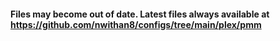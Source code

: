 #### Files may become out of date. Latest files always available at https://github.com/nwithan8/configs/tree/main/plex/pmm
